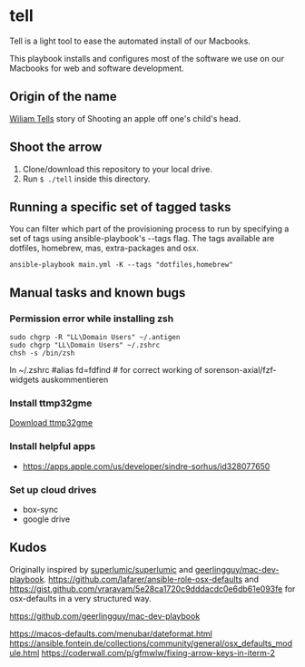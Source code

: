 # tell
Tell is a light tool to ease the automated install of our Macbooks.

This playbook installs and configures most of the software we use on our Macbooks for web and software development.

## Origin of the name
[Wiliam Tells](https://en.wikipedia.org/wiki/William_Tell) story of Shooting an apple off one's child's head.

## Shoot the arrow
1. Clone/download this repository to your local drive.
1. Run `$ ./tell` inside this directory.


## Running a specific set of tagged tasks
You can filter which part of the provisioning process to run by specifying a set of tags using ansible-playbook's --tags flag. The tags available are dotfiles, homebrew, mas, extra-packages and osx.
```
ansible-playbook main.yml -K --tags "dotfiles,homebrew"
```

## Manual tasks and known bugs
### Permission error while installing zsh
```
sudo chgrp -R "LL\Domain Users" ~/.antigen
sudo chgrp "LL\Domain Users" ~/.zshrc
chsh -s /bin/zsh
```

In ~/.zshrc
#alias fd=fdfind # for correct working of sorenson-axial/fzf-widgets auskommentieren

### Install ttmp32gme
[Download ttmp32gme](https://github.com/thawn/ttmp32gme)

### Install helpful apps
- https://apps.apple.com/us/developer/sindre-sorhus/id328077650

### Set up cloud drives
- box-sync
- google drive

## Kudos
Originally inspired by [superlumic/superlumic](https://github.com/superlumic/superlumic) and [geerlingguy/mac-dev-playbook](https://github.com/geerlingguy/mac-dev-playbook).
https://github.com/lafarer/ansible-role-osx-defaults and https://gist.github.com/vraravam/5e28ca1720c9dddacdc0e6db61e093fe for osx-defaults in a very structured way.

https://github.com/geerlingguy/mac-dev-playbook




https://macos-defaults.com/menubar/dateformat.html
https://ansible.fontein.de/collections/community/general/osx_defaults_module.html
https://coderwall.com/p/gfmwlw/fixing-arrow-keys-in-iterm-2
